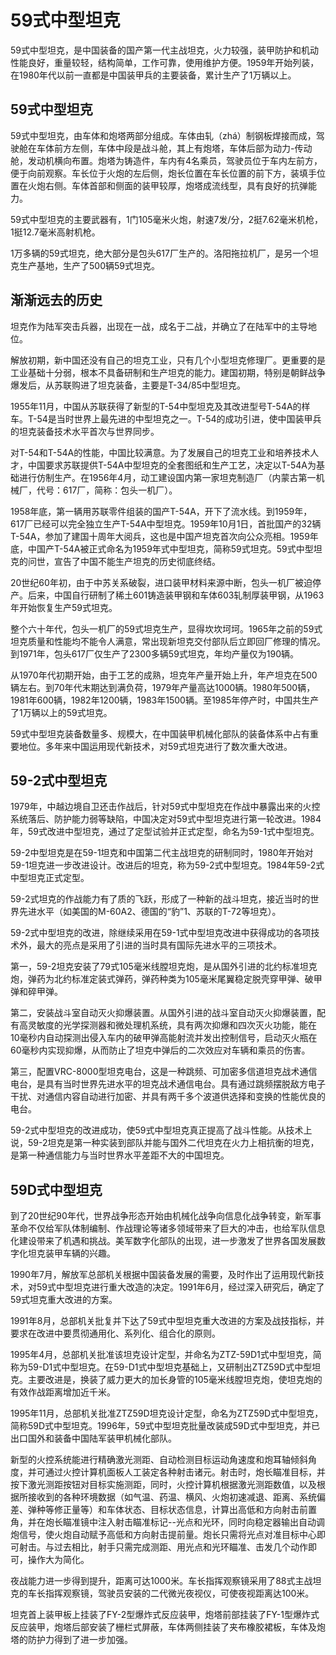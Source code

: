# 59式中型坦克

59式中型坦克，是中国装备的国产第一代主战坦克，火力较强，装甲防护和机动性能良好，重量较轻，结构简单，工作可靠，使用维护方便。1959年开始列装，在1980年代以前一直都是中国装甲兵的主要装备，累计生产了1万辆以上。

## 59式中型坦克

59式中型坦克，由车体和炮塔两部分组成。车体由轧（zhá）制钢板焊接而成，驾驶舱在车体前方左侧，车体中段是战斗舱，其上有炮塔，车体后部为动力-传动舱，发动机横向布置。炮塔为铸造件，车内有4名乘员，驾驶员位于车内左前方，便于向前观察。车长位于火炮的左后侧，炮长位置在车长位置的前下方，装填手位置在火炮右侧。车体首部和侧面的装甲较厚，炮塔成流线型，具有良好的抗弹能力。

59式中型坦克的主要武器有，1门105毫米火炮，射速7发/分，2挺7.62毫米机枪，1挺12.7毫米高射机枪。

1万多辆的59式坦克，绝大部分是包头617厂生产的。洛阳拖拉机厂，是另一个坦克生产基地，生产了500辆59式坦克。

## 渐渐远去的历史

坦克作为陆军突击兵器，出现在一战，成名于二战，并确立了在陆军中的主导地位。

解放初期，新中国还没有自己的坦克工业，只有几个小型坦克修理厂。更重要的是工业基础十分弱，根本不具备研制和生产坦克的能力。建国初期，特别是朝鲜战争爆发后，从苏联购进了坦克装备，主要是T-34/85中型坦克。

1955年11月，中国从苏联获得了新型的T-54中型坦克及其改进型号T-54A的样车。T-54是当时世界上最先进的中型坦克之一。T-54的成功引进，使中国装甲兵的坦克装备技术水平首次与世界同步。

对T-54和T-54A的性能，中国比较满意。为了发展自己的坦克工业和培养技术人才，中国要求苏联提供T-54A中型坦克的全套图纸和生产工艺，决定以T-54A为基础进行仿制生产。在1956年4月，动工建设国内第一家坦克制造厂（内蒙古第一机械厂，代号：617厂，简称：包头一机厂）。

1958年底，第一辆用苏联零件组装的国产T-54A，开下了流水线。到1959年，617厂已经可以完全独立生产T-54A中型坦克。1959年10月1日，首批国产的32辆T-54A，参加了建国十周年大阅兵，这也是中国产坦克首次向公众亮相。1959年底，中国产T-54A被正式命名为1959年式中型坦克，简称59式坦克。59式中型坦克的问世，宣告了中国不能生产坦克的历史彻底终结。

20世纪60年初，由于中苏关系破裂，进口装甲材料来源中断，包头一机厂被迫停产。后来，中国自行研制了稀土601铸造装甲钢和车体603轧制厚装甲钢，从1963年开始恢复生产59式坦克。

整个六十年代，包头一机厂的59式坦克生产，显得坎坎坷坷。1965年之前的59式坦克质量和性能均不能令人满意，常出现新坦克交付部队后立即回厂修理的情况。到1971年，包头617厂仅生产了2300多辆59式坦克，年均产量仅为190辆。

从1970年代初期开始，由于工艺的成熟，坦克年产量开始上升，年产坦克在500辆左右。到70年代末期达到满负荷，1979年产量高达1000辆。1980年500辆，1981年600辆，1982年1200辆，1983年1500辆。至1985年停产时，中国共生产了1万辆以上的59式坦克。

59式中型坦克装备数量多、规模大，在中国装甲机械化部队的装备体系中占有重要地位。多年来中国运用现代新技术，对59式坦克进行了数次重大改进。

## 59-2式中型坦克

1979年，中越边境自卫还击作战后，针对59式中型坦克在作战中暴露出来的火控系统落后、防护能力弱等缺陷，中国决定对59式中型坦克进行第一轮改进。1984年，59式改进中型坦克，通过了定型试验并正式定型，命名为59-1式中型坦克。

59-2中型坦克是在59-1坦克和中国第二代主战坦克的研制同时，1980年开始对59-1坦克进一步改进设计。改进后的坦克，称为59-2式中型坦克。1984年59-2式中型坦克正式定型。

59-2式坦克的作战能力有了质的飞跃，形成了一种新的战斗坦克，接近当时的世界先进水平（如美国的M-60A2、德国的“豹”1、苏联的T-72等坦克）。

59-2式中型坦克的改进，除继续采用在59-1式中型坦克改进中获得成功的各项技术外，最大的亮点是采用了引进的当时具有国际先进水平的三项技术。

第一，59-2坦克安装了79式105毫米线膛坦克炮，是从国外引进的北约标准坦克炮，弹药为北约标准定装式弹药，弹药种类为105毫米尾翼稳定脱壳穿甲弹、破甲弹和碎甲弹。

第二，安装战斗室自动灭火抑爆装置。从国外引进的战斗室自动灭火抑爆装置，配有高灵敏度的光学探测器和微处理机系统，具有两次抑爆和四次灭火功能，能在10毫秒内自动探测出侵入车内的破甲弹高能射流并发出控制信号，启动灭火瓶在60毫秒内实现抑爆，从而防止了坦克中弹后的二次效应对车辆和乘员的伤害。

第三，配置VRC-8000型坦克电台，这是一种跳频、可加密多信道坦克战术通信电台，是具有当时世界先进水平的坦克战术通信电台。具有通过跳频摆脱敌方电子干扰、对通信内容自动进行加密、并具有两千多个波道供选择和变换的性能优良的电台。

59-2式中型坦克的改进成功，使59式中型坦克真正提高了战斗性能。从技术上说，59-2坦克是第一种实装到部队并能与国外二代坦克在火力上相抗衡的坦克，是第一种通信能力与当时世界水平差距不大的中国坦克。

## 59D式中型坦克

到了20世纪90年代，世界战争形态开始由机械化战争向信息化战争转变，新军事革命不仅给军队体制编制、作战理论等诸多领域带来了巨大的冲击，也给军队信息化建设带来了机遇和挑战。美军数字化部队的出现，进一步激发了世界各国发展数字化坦克装甲车辆的兴趣。

1990年7月，解放军总部机关根据中国装备发展的需要，及时作出了运用现代新技术，对59式中型坦克进行重大改造的决定。1991年6月，经过深入研究后，确定了59式坦克重大改进的方案。

1991年8月，总部机关批复并下达了59式中型坦克重大改进的方案及战技指标，并要求在改进中要贯彻通用化、系列化、组合化的原则。

1995年4月，总部机关批准该坦克设计定型，并命名为ZTZ-59D1式中型坦克，简称为59-D1式中型坦克。在59-D1式中型坦克基础上，又研制出ZTZ59D式中型坦克。主要改进是，换装了威力更大的加长身管的105毫米线膛坦克炮，使坦克炮的有效作战距离增加近千米。

1995年11月，总部机关批准ZTZ59D坦克设计定型，命名为ZTZ59D式中型坦克，简称59D式中型坦克。1996年，59式中型坦克批量改装成59D式中型坦克，并已出口国外和装备中国陆军装甲机械化部队。

新型的火控系统能进行精确激光测距、自动检测目标运动角速度和炮耳轴倾斜角度，并可通过火控计算机面板人工装定各种射击诸元。射击时，炮长瞄准目标，并按下激光测距按钮对目标实施测距，同时，火控计算机根据激光测距数值，以及根据所接收到的各种环境数据（如气温、药温、横风、火炮初速减退、距离、系统偏差、弹种等修正量等）和车体状态、目标状态信息，计算出高低和方向射击前置角，并在炮长瞄准镜中注入射击瞄准标记--光点和光环，同时向稳定器输出自动调炮信号，使火炮自动赋予高低和方向射击提前量。炮长只需将光点对准目标中心即可射击。与过去相比，射手只需完成测距、用光点和光环瞄准、击发几个动作即可，操作大为简化。

夜战能力进一步得到提升，距离可达1000米。车长指挥观察镜采用了88式主战坦克的车长指挥观察镜，驾驶员安装的二代微光夜视仪，可使夜视距离达100米。

坦克首上装甲板上挂装了FY-2型爆炸式反应装甲，炮塔前部挂装了FY-1型爆炸式反应装甲，炮塔后部安装了栅栏式屏蔽，车体两侧挂装了夹布橡胶裙板，车体及炮塔的防护力得到了进一步加强。
